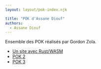 ```yaml
---
layout: layout/pok-index.njk

title: "POK d'Assane Diouf"
authors:
  - Assane Diouf
---
```


Ensemble des POK réalisés par Gordon Zola.

* [Un site avec Rust/WASM](./temps-1)
* [POK 2](./temps-2)
* [POK 3](./temps-3)
